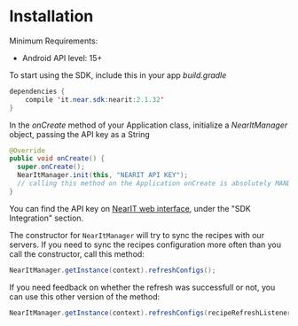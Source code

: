# Installation #

Minimum Requirements:
- Android API level: 15+

To start using the SDK, include this in your app *build.gradle*

```java
dependencies {
    compile 'it.near.sdk:nearit:2.1.32'
}
```

In the *onCreate* method of your Application class, initialize a *NearItManager* object, passing the API key as a String


```java
@Override
public void onCreate() {
  super.onCreate();
  NearItManager.init(this, "NEARIT API KEY");
  // calling this method on the Application onCreate is absolutely MANDATORY
}
```

You can find the API key on [NearIT web interface](https://go.nearit.com/), under the "SDK Integration" section.

The constructor for `NearItManager` will try to sync the recipes with our servers. If you need to sync the recipes configuration more often than you call the constructor, call this method:

```java
NearItManager.getInstance(context).refreshConfigs();
```

If you need feedback on whether the refresh was successfull or not, you can use this other version of the method:

```java
NearItManager.getInstance(context).refreshConfigs(recipeRefreshListener);
```
